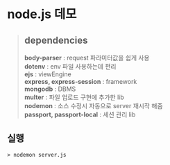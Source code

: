 # node.js 데모

> ## dependencies
> **body-parser** : request 파라미터값을 쉽게 사용  
> **dotenv** : env 파일 사용하는데 편리  
> **ejs** : viewEngine  
> **express, express-session** : framework  
> **mongodb** : DBMS  
> **multer** : 파일 업로드 구현에 추가한 lib  
> **nodemon** : 소스 수정시 자동으로 server 재시작 해줌  
> **passport, passport-local** : 세션 관리 lib  

## 실행
`> nodemon server.js` 